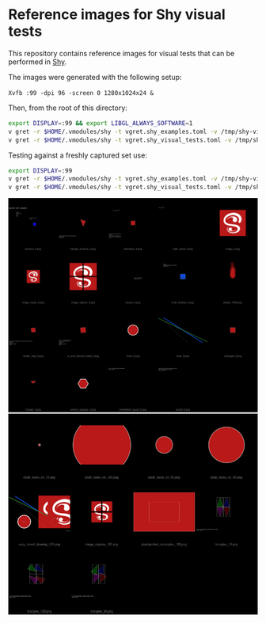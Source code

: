 # Reference images for Shy visual tests

This repository contains reference images for visual tests that can be performed in [Shy](https://github.com/Larpon/shy).

The images were generated with the following setup:

`Xvfb :99 -dpi 96 -screen 0 1280x1024x24 &`

Then, from the root of this directory:
```bash
export DISPLAY=:99 && export LIBGL_ALWAYS_SOFTWARE=1
v gret -r $HOME/.vmodules/shy -t vgret.shy_examples.toml -v /tmp/shy-visual-tests
v gret -r $HOME/.vmodules/shy -t vgret.shy_visual_tests.toml -v /tmp/shy-visual-tests
```

Testing against a freshly captured set use:

```bash
export DISPLAY=:99
v gret -r $HOME/.vmodules/shy -t vgret.shy_examples.toml -v /tmp/shy-visual-tests ./
v gret -r $HOME/.vmodules/shy -t vgret.shy_visual_tests.toml -v /tmp/shy-visual-tests ./
```

<img src='examples.jpg' width=700>
<img src='tests.jpg' width=700>
